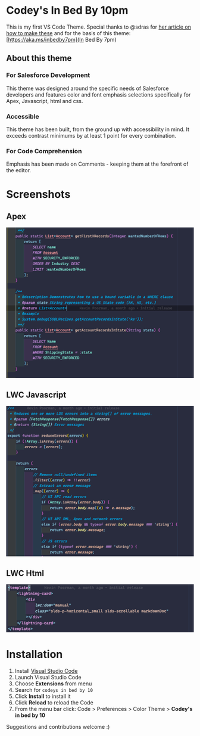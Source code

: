 # Codey's In Bed By 10pm

This is my first VS Code Theme. Special thanks to @sdras for [her article on how to make these](https://css-tricks.com/creating-a-vs-code-theme/) and for the basis of this theme: [https://aka.ms/inbedby7pm](In Bed By 7pm)

## About this theme

### For Salesforce Development

This theme was designed around the specific needs of Salesforce developers and features color and font emphasis selections specifically for Apex, Javascript, html and css.

### Accessible

This theme has been built, from the ground up with accessibility in mind. It exceeds contrast minimums by at least 1 point for every combination.

### For Code Comprehension

Emphasis has been made on Comments - keeping them at the forefront of the editor.

# Screenshots

## Apex

![Apex](Apex.png)

## LWC Javascript

![LWC Javascript](lwc-js.png)

## LWC Html

![LWC Html](lwc-html.png)

# Installation

1.  Install [Visual Studio Code](https://code.visualstudio.com/)
2.  Launch Visual Studio Code
3.  Choose **Extensions** from menu
4.  Search for `codeys in bed by 10`
5.  Click **Install** to install it
6.  Click **Reload** to reload the Code
7.  From the menu bar click: Code > Preferences > Color Theme > **Codey's in bed by 10**

Suggestions and contributions welcome :)
